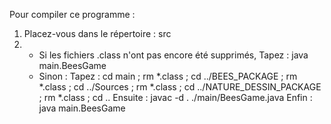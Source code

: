 
Pour compiler ce programme :

1. Placez-vous dans le répertoire : src
2. 
   - Si les fichiers .class n'ont pas encore été supprimés,
      Tapez : java main.BeesGame
   - Sinon :
      Tapez : cd main ; rm *.class ; cd ../BEES_PACKAGE ; rm *.class ; cd ../Sources ; rm *.class ; cd ../NATURE_DESSIN_PACKAGE ; rm *.class ; cd ..
      Ensuite : javac -d . ./main/BeesGame.java
      Enfin : java main.BeesGame
